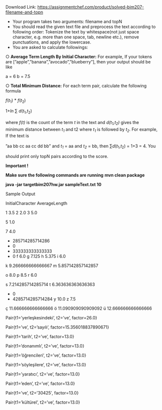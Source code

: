 Download Link: https://assignmentchef.com/product/solved-bim207-filename-and-topn
<br>
<ul>

 <li>Your program takes two arguments: filename and topN</li>

 <li>You should read the given text file and preprocess the text according to following order: Tokenize the text by whitespace(not just space character, e.g. more than one space, tab, newline etc.), remove punctuations, and apply the lowercase.</li>

 <li>You are asked to calculate followings:</li>

</ul>

○ <strong>Average Term Length By Initial Character:</strong> For example, If your tokens are [”apple”,”banana”,”avocado”,”blueberry”], then your output should be like

a = 6  b = 7.5

○    <strong>Total Minimum Distance:</strong> For each term pair, calculate the following formula

<em>f</em>(<em>t</em><sub>1</sub>) * <em>f</em>(<em>t</em><sub>2</sub>)

1+<em>ln </em>∑ <em>d</em>(<em>t</em><sub>1</sub>,<em>t</em><sub>2</sub>)

where <em>f(t)</em>​ is the count of the term <em>t</em>​ in the text and <em>d(t</em>​ <sup>​</sup><em><sub>1</sub></em><sub>​</sub><em>,t</em><sup>​</sup><em><sub>2</sub></em><sub>​</sub><em>)</em> gives the minimum distance between <em>t</em>​ <sup>​</sup><em><sub>1</sub></em> and t​2 where <em>t</em>​ <sup>​</sup><em><sub>1</sub></em> is followed by <em>t</em>​ <sup>​</sup><em><sub>2</sub></em><sub>​</sub>. For example, If the text is

”aa bb cc aa cc dd bb” and <em>t</em>​ <sup>​</sup><em><sub>1</sub></em> = aa and <em>t</em>​ <sup>​</sup><em><sub>2</sub></em> = bb, then ∑<em>d</em>(<em>t</em><sub>1</sub>,<em>t</em><sub>2</sub>) = 1+3 = 4. You

should print only topN pairs according to the score.

<strong>Important</strong>​<strong> !</strong>

<strong>Make sure the following commands are running</strong> <strong>mvn clean package </strong>

<strong>java -jar targetbim207hw.jar sampleText.txt 10 </strong>

Sample Output

InitialCharacter            AverageLength

1          3.5 2    2.0 3    5.0

5          1.0

7          4.0

<ul>

 <li>285714285714286</li>

 <li>0</li>

 <li>333333333333333</li>

 <li>0 f 6.0 g 7.125 h 5.375 i   6.0</li>

</ul>

k 9.266666666666667 m 5.857142857142857

o          8.0 p    8.5 r     6.0

s 7.214285714285714 t 6.363636363636363

<ul>

 <li>0</li>

 <li>4285714285714284 y 10.0 z  7.5</li>

</ul>

ç 11.666666666666666 ö 11.090909090909092 ü 12.666666666666666




Pair{t1=’yerleşkesindeki’, t2=’ve’, factor=26.0}

Pair{t1=’ve’, t2=’sayılı’, factor=15.356018837890671}

Pair{t1=’tarih’, t2=’ve’, factor=13.0}

Pair{t1=’donanımlı’, t2=’ve’, factor=13.0}

Pair{t1=’öğrencileri’, t2=’ve’, factor=13.0}

Pair{t1=’söyleşilere’, t2=’ve’, factor=13.0}

Pair{t1=’yaratıcı’, t2=’ve’, factor=13.0}

Pair{t1=’eden’, t2=’ve’, factor=13.0}

Pair{t1=’ve’, t2=’30425′, factor=13.0}

Pair{t1=’kültürel’, t2=’ve’, factor=13.0}


